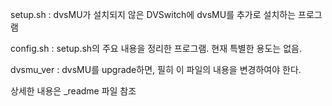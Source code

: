 setup.sh : dvsMU가 설치되지 않은 DVSwitch에 dvsMU를 추가로 설치하는 프로그램

config.sh : setup.sh의 주요 내용을 정리한 프로그램. 현재 특별한 용도는 없음.

dvsmu_ver : dvsMU를 upgrade하면, 필히 이 파일의 내용을 변경하여야 한다.

상세한 내용은 _readme 파일 참조
